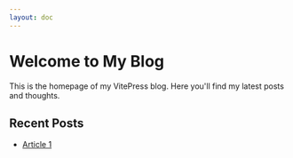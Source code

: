 ```yaml
---
layout: doc
---
```


# Welcome to My Blog

This is the homepage of my VitePress blog. Here you'll find my latest posts and thoughts.

## Recent Posts

- [Article 1](/posts/article-1)
